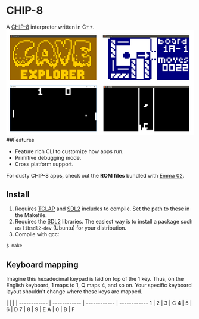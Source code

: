 # CHIP-8
A [CHIP-8](https://en.wikipedia.org/wiki/CHIP-8) interpreter written in C++.
![A sampling of games.](/demo.png)
##Features
* Feature rich CLI to customize how apps run.
* Primitive debugging mode.
* Cross platform support.

For dusty CHIP-8 apps, check out the **ROM files** bundled with [Emma 02](http://www.emma02.hobby-site.com/download.html).

## Install
1. Requires [TCLAP](http://tclap.sourceforge.net/) and [SDL2](https://www.libsdl.org/download-2.0.php) includes to compile. Set the path to these in the Makefile.
2. Requires the [SDL2](https://www.libsdl.org/download-2.0.php) libraries. The easiest way is to install a package such as `libsdl2-dev` (Ubuntu) for your distribution.
3. Compile with gcc:
```sh
$ make
```

## Keyboard mapping
Imagine this hexadecimal keypad is laid on top of the 1 key. Thus, on the English keyboard, 1 maps to 1, Q maps 4, and so on. Your specific keyboard layout shouldn't change where these keys are mapped.

  |   |   | | 
------------ | ------------ | ------------ | ------------ 
1 | 2 | 3 | C
4 | 5 | 6 | D
7 | 8 | 9 | E
A | 0 | B | F
